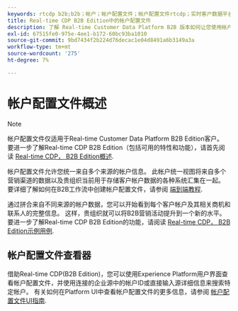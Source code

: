```yaml
---
keywords: rtcdp b2b;b2b；帐户；帐户配置文件；帐户配置文件rtcdp；实时客户数据平台；
title: Real-time CDP B2B Edition中的帐户配置文件
description: 了解 Real-time Customer Data Platform B2B 版本如何让您使用帐户配置文件统一来自多个来源的帐户信息。
exl-id: 67515fe0-975e-4ee1-b172-60bc93ba1010
source-git-commit: 9bd7434f2b224d76decac1e04d8491a6b3149a3a
workflow-type: tm+mt
source-wordcount: '275'
ht-degree: 7%

---
```


# 帐户配置文件概述

>[!NOTE]
>
>帐户配置文件仅适用于Real-time Customer Data Platform B2B Edition客户。 要进一步了解Real-time CDP B2B Edition（包括可用的特性和功能），请首先阅读 [Real-time CDP， B2B Edition概述](../b2b-overview.md).

帐户配置文件允许您统一来自多个来源的帐户信息。 此帐户统一视图将来自多个营销渠道的数据以及贵组织当前用于存储客户帐户数据的各种系统汇集在一起。 要详细了解如何在B2B工作流中创建帐户配置文件，请参阅 [端到端教程](../b2b-tutorial.md).

通过拼合来自不同来源的帐户数据，您可以开始看到每个客户帐户及其相关商机和联系人的完整信息。 这样，贵组织就可以将B2B营销活动提升到一个新的水平。 要进一步了解Real-time CDP B2B Edition的功能，请阅读 [Real-time CDP， B2B Edition示例用例](../b2b-use-case.md).

## 帐户配置文件查看器

借助Real-time CDP(B2B Edition)，您可以使用Experience Platform用户界面查看帐户配置文件，并使用连接的企业源中的帐户ID或直接输入源详细信息来搜索特定帐户。 有关如何在Platform UI中查看帐户配置文件的更多信息，请参阅 [帐户配置文件UI指南](account-profile-ui-guide.md).
